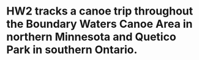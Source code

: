 # HW2 tracks a canoe trip throughout the Boundary Waters Canoe Area in northern Minnesota and Quetico Park in southern Ontario. 
